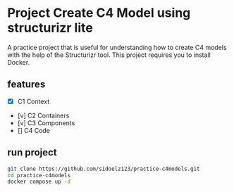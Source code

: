 # Project Create C4 Model using structurizr lite
A practice project that is useful for understanding how to create C4 models with the help of the Structurizr tool. This project requires you to install Docker.

## features

- [x] C1 Context
- [v] C2 Containers
- [v] C3 Components
- [] C4 Code

## run project

```bash
git clone https://github.com/sidoelz123/practice-c4models.git
cd practice-c4models
docker compose up -d
```



